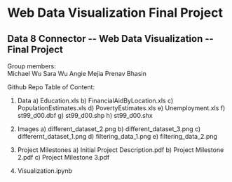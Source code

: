 # Web Data Visualization Final Project

## Data 8 Connector -- Web Data Visualization -- Final Project
Group members: <br/>
Michael Wu
Sara Wu
Angie Mejia
Prenav Bhasin

Github Repo Table of Content:
1. Data
    a) Education.xls
    b) FinancialAidByLocation.xls
    c) PopulationEstimates.xls
    d) PovertyEstimates.xls
    e) Unemployment.xls
    f) st99_d00.dbf
    g) st99_d00.shp
    h) st99_d00.shx
    
2. Images
    a) different_dataset_2.png
    b) different_dataset_3.png
    c) differernt_dataset_1.png
    d) filtering_data_1.png
    e) filtering_data_2.png
    
3. Project Milestones
    a) Initial Project Description.pdf
    b) Project Milestone 2.pdf
    c) Project Milestone 3.pdf
    
4. Visualization.ipynb


